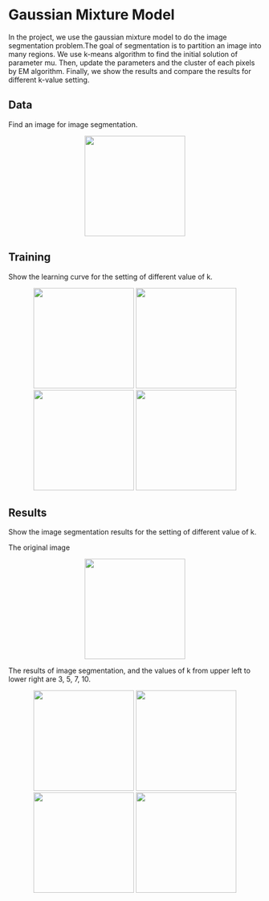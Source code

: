 # Gaussian Mixture Model
In the project, we use the gaussian mixture model to do the image segmentation problem.The goal of segmentation is to partition an image into many regions. We use k-means algorithm to find the initial solution of parameter mu. Then, update the parameters and the cluster of each pixels by EM algorithm. Finally, we show the results and compare the results for different k-value setting.

## Data
Find an image for image segmentation.  

<div align="center">
<img src="https://github.com/sumiianng/image_storage/blob/main/GMM/scenery.jpg" height="200px">
</div>

## Training
Show the learning curve for the setting of different value of k.  


<div align="center">
<img src="https://github.com/sumiianng/image_storage/blob/main/GMM/log_likelihood%20k%3D3.png" height="200px">
<img src="https://github.com/sumiianng/image_storage/blob/main/GMM/log_likelihood%20k%3D5.png" height="200px">
</div>

<div align="center">
<img src="https://github.com/sumiianng/image_storage/blob/main/GMM/log_likelihood%20k%3D7.png" height="200px" >
<img src="https://github.com/sumiianng/image_storage/blob/main/GMM/log_likelihood%20k%3D10.png" height="200px" >
</div>

## Results
Show the image segmentation results for the setting of different value of k.  

The original image  
<div align="center">
<img src="https://github.com/sumiianng/image_storage/blob/main/GMM/scenery.jpg" height="200px" >
</div>

The results of image segmentation, and the values of k from upper left to lower right are 3, 5, 7, 10.
<div align="center">
<img src="https://github.com/sumiianng/image_storage/blob/main/GMM/image_segmentation_k%3D3.png" height="200px" >
<img src="https://github.com/sumiianng/image_storage/blob/main/GMM/image_segmentation_k%3D5.png" height="200px" >
</div>

<div align="center">
<img src="https://github.com/sumiianng/image_storage/blob/main/GMM/image_segmentation_k%3D7.png" height="200px" >
<img src="https://github.com/sumiianng/image_storage/blob/main/GMM/image_segmentation_k%3D10.png" height="200px" >
</div>
